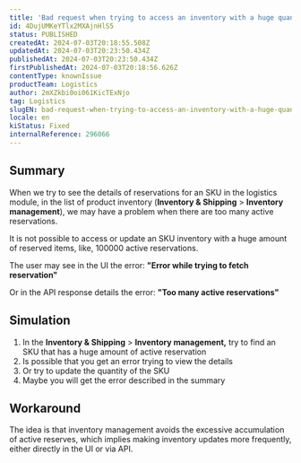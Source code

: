 ```yaml
---
title: 'Bad request when trying to access an inventory with a huge quantity of reserved items'
id: 4DujUMKeYTlx2MXAjnHlS5
status: PUBLISHED
createdAt: 2024-07-03T20:18:55.508Z
updatedAt: 2024-07-03T20:23:50.434Z
publishedAt: 2024-07-03T20:23:50.434Z
firstPublishedAt: 2024-07-03T20:18:56.626Z
contentType: knownIssue
productTeam: Logistics
author: 2mXZkbi0oi061KicTExNjo
tag: Logistics
slugEN: bad-request-when-trying-to-access-an-inventory-with-a-huge-quantity-of-reserved-items
locale: en
kiStatus: Fixed
internalReference: 296066
---
```


## Summary



When we try to see the details of reservations for an SKU in the logistics module, in the list of product inventory (**Inventory & Shipping** > **Inventory management**), we may have a problem when there are too many active reservations.

It is not possible to access or update an SKU inventory with a huge amount of reserved items, like, 100000 active reservations.

The user may see in the UI the error: **"Error while trying to fetch reservation"**

Or in the API response details the error: **"Too many active reservations"**


##

## Simulation




1. In the **Inventory & Shipping** > **Inventory management,** try to find an SKU that has a huge amount of active reservation
2. Is possible that you get an error trying to view the details
3. Or try to update the quantity of the SKU
4. Maybe you will get the error described in the summary

##

##

## Workaround



The idea is that inventory management avoids the excessive accumulation of active reserves, which implies making inventory updates more frequently, either directly in the UI or via API.

